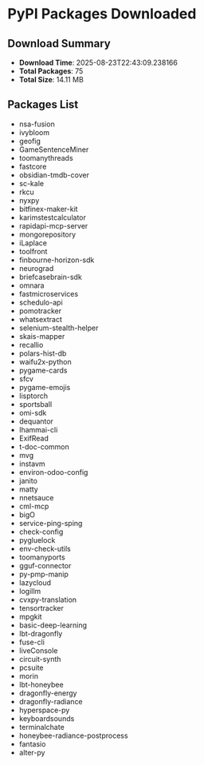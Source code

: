 # PyPI Packages Downloaded

## Download Summary
- **Download Time**: 2025-08-23T22:43:09.238166
- **Total Packages**: 75
- **Total Size**: 14.11 MB

## Packages List
- nsa-fusion
- ivybloom
- geofig
- GameSentenceMiner
- toomanythreads
- fastcore
- obsidian-tmdb-cover
- sc-kale
- rkcu
- nyxpy
- bitfinex-maker-kit
- karimstestcalculator
- rapidapi-mcp-server
- mongorepository
- iLaplace
- toolfront
- finbourne-horizon-sdk
- neurograd
- briefcasebrain-sdk
- omnara
- fastmicroservices
- schedulo-api
- pomotracker
- whatsextract
- selenium-stealth-helper
- skais-mapper
- recallio
- polars-hist-db
- waifu2x-python
- pygame-cards
- sfcv
- pygame-emojis
- lisptorch
- sportsball
- omi-sdk
- dequantor
- lhammai-cli
- ExifRead
- t-doc-common
- mvg
- instavm
- environ-odoo-config
- janito
- matty
- nnetsauce
- cml-mcp
- bigO
- service-ping-sping
- check-config
- pygluelock
- env-check-utils
- toomanyports
- gguf-connector
- py-pmp-manip
- lazycloud
- logillm
- cvxpy-translation
- tensortracker
- mpgkit
- basic-deep-learning
- lbt-dragonfly
- fuse-cli
- liveConsole
- circuit-synth
- pcsuite
- morin
- lbt-honeybee
- dragonfly-energy
- dragonfly-radiance
- hyperspace-py
- keyboardsounds
- terminalchate
- honeybee-radiance-postprocess
- fantasio
- alter-py
